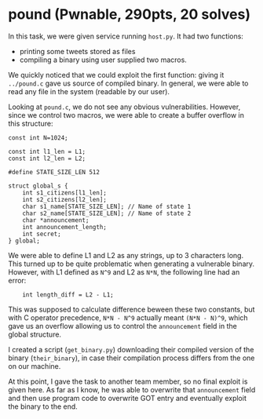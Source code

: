 # pound (Pwnable, 290pts, 20 solves)

In this task, we were given service running `host.py`. It had two functions:
- printing some tweets stored as files
- compiling a binary using user supplied two macros.

We quickly noticed that we could exploit the first function: giving it
`../pound.c` gave us source of compiled binary. In general, we were able
to read any file in the system (readable by our user).

Looking at `pound.c`, we do not see any obvious vulnerabilities. However, since
we control two macros, we were able to create a buffer overflow in this structure:
```
const int N=1024;

const int l1_len = L1;
const int l2_len = L2;

#define STATE_SIZE_LEN 512

struct global_s {
    int s1_citizens[l1_len];
    int s2_citizens[l2_len];
    char s1_name[STATE_SIZE_LEN]; // Name of state 1
    char s2_name[STATE_SIZE_LEN]; // Name of state 2
    char *announcement;
    int announcement_length;
    int secret;
} global;
```
We were able to define L1 and L2 as any strings, up to 3 characters long. This turned up
to be quite problematic when generating a vulnerable binary. However, with L1 defined as
`N^9` and L2 as `N*N`, the following line had an error:
```
    int length_diff = L2 - L1;
```
This was supposed to calculate difference beween these two constants, but with C operator
precedence, `N*N - N^9` actually meant `(N*N - N)^9`, which gave us an overflow allowing us
to control the `announcement` field in the global structure.

I created a script (`get_binary.py`) downloading their compiled version of the binary 
(`their_binary`), in case their compilation process differs from the one on our machine.

At this point, I gave the task to another team member, so no final exploit is given here. 
As far as I know, he was able to overwrite that `announcement` field and then use program
code to overwrite GOT entry and eventually exploit the binary to the end.
